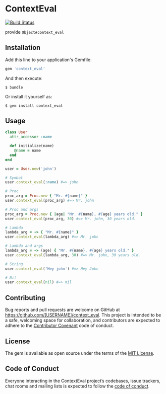# ContextEval

[![Build Status](https://travis-ci.org/Jun0kada/context_eval.svg?branch=master)](https://travis-ci.org/Jun0kada/context_eval)

provide `Object#context_eval`

## Installation

Add this line to your application's Gemfile:

```ruby
gem 'context_eval'
```

And then execute:

    $ bundle

Or install it yourself as:

    $ gem install context_eval

## Usage

```ruby
class User
  attr_accessor :name

  def initialize(name)
    @name = name
  end
end

user = User.new('john')

# Symbol
user.context_eval(:name) #=> john

# Proc
proc_arg = Proc.new { "Mr. #{name}" }
user.context_eval(proc_arg) #=> Mr. john

# Proc and args
proc_arg = Proc.new { |age| "Mr. #{name}, #{age} years old." }
user.context_eval(proc_arg, 30) #=> Mr. john, 30 years old.

# Lambda
lambda_arg = -> { "Mr. #{name}" }
user.context_eval(lambda_arg) #=> Mr. john

# Lambda and args
lambda_arg = -> (age) { "Mr. #{name}, #{age} years old." }
user.context_eval(lambda_arg, 30) #=> Mr. john, 30 years old.

# String
user.context_eval('Hey john') #=> Hey John

# Nil
user.context_eval(nil) #=> nil
```

## Contributing

Bug reports and pull requests are welcome on GitHub at https://github.com/[USERNAME]/context_eval. This project is intended to be a safe, welcoming space for collaboration, and contributors are expected to adhere to the [Contributor Covenant](http://contributor-covenant.org) code of conduct.

## License

The gem is available as open source under the terms of the [MIT License](https://opensource.org/licenses/MIT).

## Code of Conduct

Everyone interacting in the ContextEval project’s codebases, issue trackers, chat rooms and mailing lists is expected to follow the [code of conduct](https://github.com/[USERNAME]/context_eval/blob/master/CODE_OF_CONDUCT.md).
